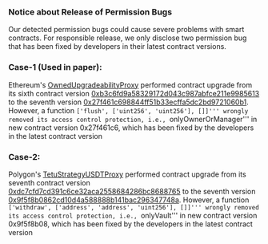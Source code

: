 ### Notice about Release of Permission Bugs

Our detected permission bugs could cause severe problems with smart contracts.
For responsible release, we only disclose two permission bug that has been fixed by developers in their latest contract versions.

### Case-1 (Used in paper):
Ethereum's [OwnedUpgradeabilityProxy](https://etherscan.io/address/0xa1e72267084192db7387c8cc1328fade470e4149#code) performed contract upgrade from its sixth contract version [0xb3c6fd9a58329172d043c987abfce211e9985613](https://etherscan.io/address/0xb3c6fd9a58329172d043c987abfce211e9985613#code) to the seventh version [0x27f461c698844ff51b33ecffa5dc2bd9721060b1](https://etherscan.io/address/0x27f461c698844ff51b33ecffa5dc2bd9721060b1#code).
However, a function ```['flush', ['uint256', 'uint256'], []]''' wrongly removed its access control protection, i.e., ```onlyOwnerOrManager''' in new contract version 0x27f461c6, which has been fixed by the developers in the latest contract version

### Case-2:

Polygon's [TetuStrategyUSDTProxy](https://polygonscan.com/address/0xc87a68d140dba5bef1b4fa1acdb89fd4c2547d40#code) performed contract upgrade from its seventh contract version [0xdc7cfd7cd391c6ce32aca2558684286bc8688765](https://polygonscan.com/address/0xdc7cfd7cd391c6ce32aca2558684286bc8688765#code) to the seventh version [0x9f5f8b0862cd10d4a588888b141bac296347748a](https://polygonscan.com/address/0x9f5f8b0862cd10d4a588888b141bac296347748a#code).
However, a function ```['withdraw', ['address', 'address', 'uint256'], []]''' wrongly removed its access control protection, i.e., ```onlyVault''' in new contract version 0x9f5f8b08, which has been fixed by the developers in the latest contract version



